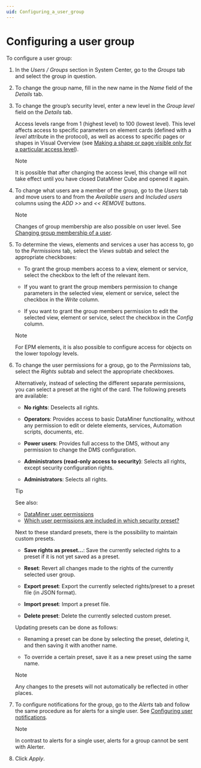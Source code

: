 ```yaml
---
uid: Configuring_a_user_group
---
```


# Configuring a user group

To configure a user group:

1. In the *Users / Groups* section in System Center, go to the *Groups* tab and select the group in question.

1. To change the group name, fill in the new name in the *Name* field of the *Details* tab.

1. To change the group’s security level, enter a new level in the *Group level* field on the *Details* tab.

   Access levels range from 1 (highest level) to 100 (lowest level). This level affects access to specific parameters on element cards (defined with a *level* attribute in the protocol), as well as access to specific pages or shapes in Visual Overview (see [Making a shape or page visible only for a particular access level](xref:Making_a_shape_or_page_visible_only_for_a_particular_access_level)).

   > [!NOTE]
   > It is possible that after changing the access level, this change will not take effect until you have closed DataMiner Cube and opened it again.

1. To change what users are a member of the group, go to the *Users* tab and move users to and from the *Available users* and *Included users* columns using the *ADD \>\>* and *\<\< REMOVE* buttons.

   > [!NOTE]
   > Changes of group membership are also possible on user level. See [Changing group membership of a user](xref:Changing_group_membership_of_a_user).

1. To determine the views, elements and services a user has access to, go to the *Permissions* tab, select the *Views* subtab and select the appropriate checkboxes:

   - To grant the group members access to a view, element or service, select the checkbox to the left of the relevant item.

   - If you want to grant the group members permission to change parameters in the selected view, element or service, select the checkbox in the *Write* column.

   - If you want to grant the group members permission to edit the selected view, element or service, select the checkbox in the *Config* column.

   > [!NOTE]
   > For EPM elements, it is also possible to configure access for objects on the lower topology levels.

1. To change the user permissions for a group, go to the *Permissions* tab, select the *Rights* subtab and select the appropriate checkboxes.

   Alternatively, instead of selecting the different separate permissions, you can select a preset at the right of the card. The following presets are available:

   - **No rights**: Deselects all rights.

   - **Operators**: Provides access to basic DataMiner functionality, without any permission to edit or delete elements, services, Automation scripts, documents, etc.

   - **Power users**: Provides full access to the DMS, without any permission to change the DMS configuration.

   - **Administrators (read-only access to security)**: Selects all rights, except security configuration rights.

   - **Administrators**: Selects all rights.
  
   > [!TIP]
   > See also:
   >
   > - [DataMiner user permissions](xref:DataMiner_user_permissions)
   > - [Which user permissions are included in which security preset?](xref:Frequently_asked_questions_about_user_group_settings#which-user-permissions-are-included-in-which-security-preset)

   Next to these standard presets, there is the possibility to maintain custom presets.

   - **Save rights as preset...**: Save the currently selected rights to a preset if it is not yet saved as a preset.

   - **Reset**: Revert all changes made to the rights of the currently selected user group.

   - **Export preset**: Export the currently selected rights/preset to a preset file (in JSON format).

   - **Import preset**: Import a preset file.

   - **Delete preset**: Delete the currently selected custom preset.
  
   Updating presets can be done as follows:
   
   - Renaming a preset can be done by selecting the preset, deleting it, and then saving it with another name.
   
   - To override a certain preset, save it as a new preset using the same name.
   
   > [!NOTE]
   > Any changes to the presets will not automatically be reflected in other places.

1. To configure notifications for the group, go to the *Alerts* tab and follow the same procedure as for alerts for a single user. See [Configuring user notifications](xref:Configuring_user_notifications).

   > [!NOTE]
   > In contrast to alerts for a single user, alerts for a group cannot be sent with Alerter.

1. Click *Apply*.
